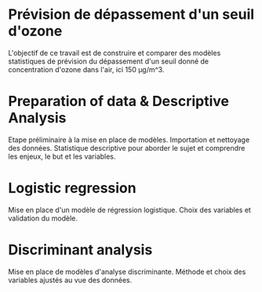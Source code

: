 # Prévision de dépassement d'un seuil d'ozone
L'objectif de ce travail est de construire et comparer des modèles statistiques de prévision du dépassement d'un seuil donné de concentration d'ozone dans l'air, ici 150 µg/m^3.

# Preparation of data & Descriptive Analysis
Etape préliminaire à la mise en place de modèles. Importation et nettoyage des données. Statistique descriptive pour aborder le sujet et comprendre les enjeux, le but et les variables.

# Logistic regression
Mise en place d'un modèle de régression logistique. Choix des variables et validation du modèle.

# Discriminant analysis
Mise en place de modèles d'analyse discriminante. Méthode et choix des variables ajustés au vue des données.
